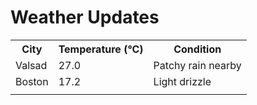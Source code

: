 # Weather Updates

<!-- WEATHER-UPDATE-START -->
<table><tr><th>City</th><th>Temperature (°C)</th><th>Condition</th></tr><tr><td>Valsad</td><td>27.0</td><td>Patchy rain nearby</td></tr><tr><td>Boston</td><td>17.2</td><td>Light drizzle</td></tr><tr><td></td><td></td><td></td></tr></table>
<!-- WEATHER-UPDATE-END -->
